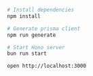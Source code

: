 ```bash
# Install dependencies
npm install

# Generate prisma client
npm run generate

# Start Hono server
bun run start
```

```bash
open http://localhost:3000
```
